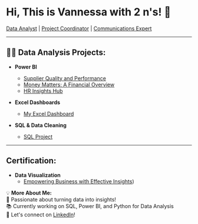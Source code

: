 <h1>Hi, This is Vannessa with 2 n's! 🚀</h1>
<p>
  <a href="https://github.com/vanniee">Data Analyst</a> | 
    <a href="https://www.linkedin.com/in/your-linkedin-profile">Project Coordinator</a> | 
  <a href="https://www.linkedin.com/in/your-linkedin-profile">Communications Expert</a> 
</p>

---

<h2>👨‍💻 Data Analysis Projects:</h2>

- **Power BI**
  - [Supplier Quality and Performance](https://github.com/vanniee/SupplierQualityPerformance)
  - [Money Matters: A Financial Overview](https://github.com/your-github-username/your-project-link)
  - [HR Insights Hub](https://github.com/vanniee/HrDashboard) 
    
- **Excel Dashboards**
  - [My Excel Dashboard](https://github.com/your-github-username/your-project-link)

- **SQL & Data Cleaning**
  - [SQL Project](https://github.com/your-github-username/your-project-link)



---

<h2>Certification:</h2>

- **Data Visualization**
  - [Empowering Business with Effective Insights](https://forage-uploads-prod.s3.amazonaws.com/completion-certificates/ifobHAoMjQs9s6bKS/MyXvBcppsW2FkNYCX_ifobHAoMjQs9s6bKS_Cg3ms35XfskbeaoJm_1736356334131_completion_certificate.pdf))



💡 **More About Me:**  
🎯 Passionate about turning data into insights!  
📚 Currently working on SQL, Power BI, and Python for Data Analysis  
📩 Let's connect on [LinkedIn](https://www.linkedin.com/in/your-linkedin-profile)!  

<!--
**joshmadakor1/joshmadakor1** is a ✨ _special_ ✨ repository because its `README.md` (this file) appears on your GitHub profile.

Here are some ideas to get you started:


<h2>📺 Popular YouTube Videos</h2>

- [How to get into Cybersecurity Starting From Zero](https://www.youtube.com/watch?v=a83ASGn_V_s)
- [A Day in the Life of a Cybersecurity Anayst](https://www.youtube.com/watch?v=uHy3oM7NnoU)
- [How to Create a KeyLogger (C#)](https://www.youtube.com/watch?v=N-L9hklSlNk)
- [Ransomware Demonstration (C#)](https://www.youtube.com/watch?v=OfvdQeh79s0)
- [Is WGU Legit?](https://www.youtube.com/watch?v=E2MwRWxDBkA)






<h2> 🤳 Connect with me:</h2>

[<img align="left" alt="JoshMadakor | YouTube" width="22px" src="https://cdn.jsdelivr.net/npm/simple-icons@v3/icons/youtube.svg" />][youtube]
[<img align="left" alt="JoshMadakor | Tiktok" width="22px" src="https://cdn.jsdelivr.net/npm/simple-icons@v3/icons/twitter.svg" />][tiktok]
[<img align="left" alt="JoshMadakor | LinkedIn" width="22px" src="https://cdn.jsdelivr.net/npm/simple-icons@v3/icons/linkedin.svg" />][linkedin]
[<img align="left" alt="JoshMadakor | Instagram" width="22px" src="https://cdn.jsdelivr.net/npm/simple-icons@v3/icons/instagram.svg" />][instagram]

[tictoc]: https://www.tiktok.com/@odufa45
[youtube]: https://www.youtube.com/c/joshmadakor
[instagram]: https://www.instagram.com/joshmadakor/
[linkedin]: https://linkedin.com/in/joshmadakor



- 🔭 I’m currently working on ...
- 🌱 I’m currently learning ...
- 👯 I’m looking to collaborate on ...
- 🤔 I’m looking for help with ...
- 💬 Ask me about ...
- 📫 How to reach me: ...
- 😄 Pronouns: ...
- ⚡ Fun fact: ...
-->
